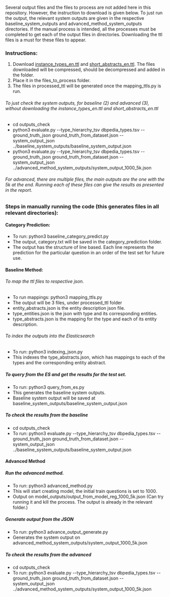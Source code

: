 Several output files and the files to process are not added here in this repository. However, the instruction to download is given below. To just run the output, the relevant system outputs are given in the respective baseline_system_outputs and advanced_method_system_outputs directories. If the manual process is intended, all the processes must be completed to get each of the output files in directories. Downloading the ttl files is a must for these files to appear.

### Instructions:

1. Download [instance_types_en.ttl](http://downloads.dbpedia.org/2016-10/core/instance_types_en.ttl.bz2) and [short_abstracts_en.ttl](http://downloads.dbpedia.org/2016-10/core/short_abstracts_en.ttl.bz2). The files downloaded will be compressed, should be decompressed and added in the folder.
2. Place it in the files_to_process folder.
3. The files in processed_ttl will be generated once the mapping_ttls.py is run. 

###### To just check the system outputs, for baseline (2) and advanced (3), without downloading the instance_types_en.ttl and short_abstracts_en.ttl

* cd outputs_check
* python3 evaluate.py --type_hierarchy_tsv dbpedia_types.tsv --ground_truth_json ground_truth_from_dataset.json --system_output_json ../baseline_system_outputs/baseline_system_output.json 
* python3 evaluate.py --type_hierarchy_tsv dbpedia_types.tsv --ground_truth_json ground_truth_from_dataset.json --system_output_json ../advanced_method_system_outputs/system_output_1000_5k.json 

###### For advanced, there are multiple files, the main outputs are the one with the 5k at the end. Running each of these files can give the results as presented in the report.


### Steps in manually running the code (this generates files in all relevant directories):

#### Category Prediction:
* To run: python3 baseline_category_predict.py
* The output, category.txt will be saved in the category_prediction folder.
* The output has the structure of line based. Each line represents the prediction for the particular question in an order of the test set for future use.

#### Baseline Method:

###### To map the ttl files to respective json.
* To run mappings: python3 mapping_ttls.py
* The output will be 3 files, under processed_ttl folder
* entity_abstracts.json is the entity description json file.
* type_entities.json is the json with type and its corresponding entities.
* type_abstracts.json is the mapping for the type and each of its entity description.

###### To index the outputs into the Elasticsearch
* To run: python3 indexing_json.py
* This indexes the type_abstracts.json, which has mappings to each of the types and the corresponding entity abstract.

##### To query from the ES and get the results for the test set.

* To run: python3 query_from_es.py
* This generates the baseline system outputs.
* Baseline system output will be saved at baseline_system_outputs/baseline_system_output.json

##### To check the results from the baseline

* cd outputs_check
* To run: python3 evaluate.py --type_hierarchy_tsv dbpedia_types.tsv --ground_truth_json ground_truth_from_dataset.json --system_output_json ../baseline_system_outputs/baseline_system_output.json 


#### Advanced Method

##### Run the advanced method.

* To run: python3 advanced_method.py
* This will start creating model, the initial train questions is set to 1000.
* Output on model_outputs/output_from_model_reg_1000_5k.json (Can try running it and kill the process. The output is already in the relevant folder.)

##### Generate output from the JSON
* To run: python3 advance_output_generate.py
* Generates the system output on advanced_method_system_outputs/system_output_1000_5k.json

##### To check the results from the advanced
* cd outputs_check
* To run: python3 evaluate.py --type_hierarchy_tsv dbpedia_types.tsv --ground_truth_json ground_truth_from_dataset.json --system_output_json ../advanced_method_system_outputs/system_output_1000_5k.json 
